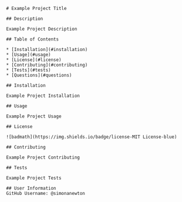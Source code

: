 
	# Example Project Title

	## Description

	Example Project Description

	## Table of Contents

	* [Installation](#installation)
	* [Usage](#usage)
	* [License](#license)
	* [Contributing](#contributing)
	* [Tests](#tests)
	* [Questions](#questions)

	## Installation

	Example Project Installation

	## Usage

	Example Project Usage

	## License

	![badmath](https://img.shields.io/badge/license-MIT License-blue)

	## Contributing

	Example Project Contributing

	## Tests

	Example Project Tests

	## User Information
	GitHub Username: @simonanewton
	